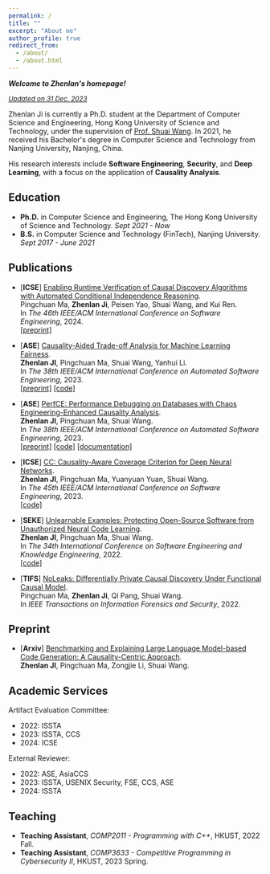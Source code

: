 ```yaml
---
permalink: /
title: ""
excerpt: "About me"
author_profile: true
redirect_from: 
  - /about/
  - /about.html
---
```


***Welcome to Zhenlan's homepage!***

*<font size="2"><u>Updated on 31 Dec. 2023</u></font>*

Zhenlan Ji is currently a Ph.D. student at the Department of Computer
Science and Engineering, Hong Kong University of Science and Technology,
under the supervision of [Prof. Shuai
Wang](https://www.cse.ust.hk/~shuaiw/). In 2021, he received his Bachelor's
degree in Computer Science and Technology from Nanjing University, Nanjing,
China. 
<!-- He has published papers at top-tier software engineering and security
venues like ICSE, focusing on the application of causality analysis.  -->
His research interests include **Software Engineering**, **Security**, and
**Deep Learning**, with a focus on the application of **Causality
Analysis**.

## Education

- **Ph.D.** in Computer Science and Engineering, The Hong Kong University of Science and Technology. *Sept 2021 - Now*
- **B.S.** in Computer Science and Technology (FinTech), Nanjing University. <br> *Sept 2017 - June 2021*


## Publications

- [**ICSE**] [Enabling Runtime Verification of Causal Discovery Algorithms with Automated Conditional Independence Reasoning]().  
Pingchuan Ma, **Zhenlan Ji**, Peisen Yao, Shuai Wang, and Kui Ren.  
In *The 46th IEEE/ACM International Conference on Software Engineering*, 2024.  
[[preprint]](https://doi.org/10.48550/arXiv.2309.05264)

- [**ASE**] [Causality-Aided Trade-off Analysis for Machine Learning Fairness](https://doi.org/10.1109/ASE56229.2023.00105).  
**Zhenlan JI**, Pingchuan Ma, Shuai Wang, Yanhui Li.  
In *The 38th IEEE/ACM International Conference on Automated Software Engineering*, 2023.  
[[preprint]](https://arxiv.org/abs/2305.13057)
[[code]](https://github.com/ZhenlanJi/CTF)

- [**ASE**] [PerfCE: Performance Debugging on Databases with Chaos Engineering-Enhanced Causality Analysis](https://doi.org/10.1109/ASE56229.2023.00106).  
**Zhenlan JI**, Pingchuan Ma, Shuai Wang.  
In *The 38th IEEE/ACM International Conference on Automated Software Engineering*, 2023.  
[[preprint]](https://arxiv.org/abs/2207.08369)
[[code]](https://github.com/ZhenlanJi/PerfCE)
[[documentation]](http://perfce.ignorelist.com/)

- [**ICSE**] [CC: Causality-Aware Coverage Criterion for Deep Neural Networks](https://doi.org/10.1109/ICSE48619.2023.00153).  
**Zhenlan JI**, Pingchuan Ma, Yuanyuan Yuan, Shuai Wang.  
In *The 45th IEEE/ACM International Conference on Software Engineering*, 2023.  
[[code]](https://github.com/ZhenlanJi/DL_CC)

- [**SEKE**] [Unlearnable Examples: Protecting Open-Source Software from Unauthorized Neural Code Learning](https://doi.org/10.18293/SEKE2022-066).  
**Zhenlan JI**, Pingchuan Ma, Shuai Wang.  
In *The 34th International Conference on Software Engineering and Knowledge Engineering*, 2022.  
[[code]](https://github.com/ZhenlanJi/Unlearnable_Code)

- [**TIFS**] [NoLeaks: Differentially Private Causal Discovery Under Functional Causal Model](https://doi.org/10.1109/TIFS.2022.3184263).  
Pingchuan Ma, **Zhenlan Ji**, Qi Pang, Shuai Wang.  
In *IEEE Transactions on Information Forensics and Security*, 2022. 


## Preprint

- [**Arxiv**] [Benchmarking and Explaining Large Language Model-based Code Generation: A Causality-Centric Approach](https://arxiv.org/abs/2310.06680).  
**Zhenlan JI**, Pingchuan Ma, Zongjie Li, Shuai Wang.  


## Academic Services

Artifact Evaluation Committee:  

- 2022: ISSTA
- 2023: ISSTA, CCS
- 2024: ICSE

External Reviewer:

- 2022: ASE, AsiaCCS
- 2023: ISSTA, USENIX Security, FSE, CCS, ASE
- 2024: ISSTA

## Teaching

- **Teaching Assistant**, *COMP2011 - Programming with C++*, HKUST, 2022 Fall.
- **Teaching Assistant**, *COMP3633 - Competitive Programming in Cybersecurity II*, HKUST, 2023 Spring.

<script type="text/javascript" id="clustrmaps" src="//clustrmaps.com/map_v2.js?d=-mKrzPDoreIcPTv_2g0dcIg-DZqjcnN_ov0wF7OVPd4&cl=ffffff&w=a"></script>